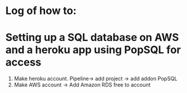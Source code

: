# Log of how to:
# Setting up a SQL database on AWS and a heroku app using PopSQL for access

1. Make heroku account. Pipeline-> add project -> add addon PopSQL
2. Make AWS account -> Add Amazon RDS free to account
